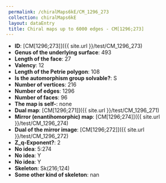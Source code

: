 ```yaml
--- 
 permalink: /chiralMaps6kE/CM_1296_273 
 collection: chiralMaps6kE
 layout: dataEntry
 title: Chiral maps up to 6000 edges - CM[1296;273]
---
```


- **ID**: [CM[1296;273]]({{ site.url }}/test/CM_1296_273)
- **Genus of the underlying surface**: 493
- **Length of the face**: 27
- **Valency**: 12
- **Length of the Petrie polygon**: 108
- **Is the automorphism group solvable?**: S
- **Number of vertices**: 216
- **Number of edges**: 1296
- **Number of faces**: 96
- **The map is self-**: none
- **Dual map**: [CM[1296;271]]({{ site.url }}/test/CM_1296_271)
- **Mirror (enantihomorphic) map**: [CM[1296;274]]({{ site.url }}/test/CM_1296_274)
- **Dual of the mirror image**: [CM[1296;272]]({{ site.url }}/test/CM_1296_272)
- **Z_q-Exponent?**: 2
- **No idea**:  5:274
- **No idea**: Y
- **No idea**: Y
- **Skeleton**: Sk(216;124)
- **Some other kind of skeleton**: nan
